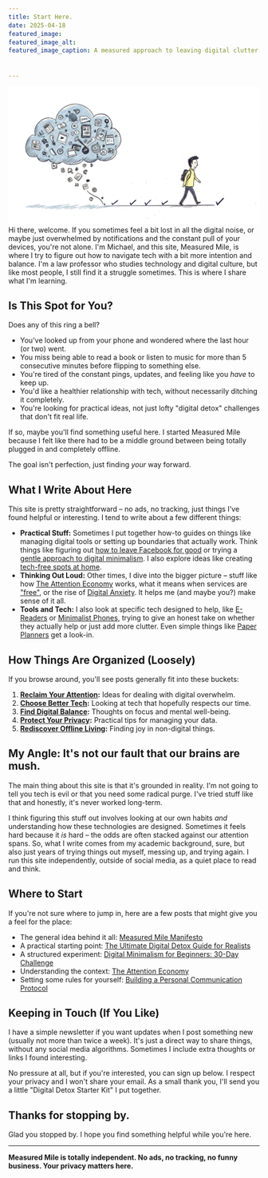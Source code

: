 ```yaml
---
title: Start Here.
date: 2025-04-18
featured_image: 
featured_image_alt: 
featured_image_caption: A measured approach to leaving digital clutter behind


---
```

![walking away from digital clutter](/static/images/measured-mile.png)
Hi there, welcome. If you sometimes feel a bit lost in all the digital noise, or maybe just overwhelmed by notifications and the constant pull of your devices, you're not alone. I'm Michael, and this site, Measured Mile, is where I try to figure out how to navigate tech with a bit more intention and balance. I'm a law professor who studies technology and digital culture, but like most people, I still find it a struggle sometimes. This is where I share what I'm learning.

## Is This Spot for You?

Does any of this ring a bell?

  * You've looked up from your phone and wondered where the last hour (or two) went.
  * You miss being able to read a book or listen to music for more than 5 consecutive minutes before flipping to something else.
  * You're tired of the constant pings, updates, and feeling like you *have* to keep up.
  * You'd like a healthier relationship with tech, without necessarily ditching it completely.
  * You're looking for practical ideas, not just lofty "digital detox" challenges that don't fit real life.

If so, maybe you'll find something useful here. I started Measured Mile because I felt like there had to be a middle ground between being totally plugged in and completely offline.

The goal isn't perfection, just finding *your* way forward.


## What I Write About Here

This site is pretty straightforward – no ads, no tracking, just things I've found helpful or interesting. I tend to write about a few different things:

  * **Practical Stuff:** Sometimes I put together how-to guides on things like managing digital tools or setting up boundaries that actually work. Think things like figuring out [how to leave Facebook for good](https://www.google.com/search?q=/reclaim-attention/how-to-delete-facebook/) or trying a [gentle approach to digital minimalism](https://www.google.com/search?q=/reclaim-attention/digital-minimalism-beginners/). I also explore ideas like creating [tech-free spots at home](https://www.google.com/search?q=/offline-living/tech-free-sanctuary/).
  * **Thinking Out Loud:** Other times, I dive into the bigger picture – stuff like how [The Attention Economy](https://www.google.com/search?q=/find-balance/attention-economy-explained/) works, what it means when services are ["free"](https://www.google.com/search?q=/protect-privacy/free-means-youre-product/), or the rise of [Digital Anxiety](https://www.google.com/search?q=/find-balance/digital-anxiety/). It helps me (and maybe you?) make sense of it all.
  * **Tools and Tech:** I also look at specific tech designed to help, like [E-Readers](https://www.google.com/search?q=/choose-better-tech/best-ereaders-2025/) or [Minimalist Phones](https://www.google.com/search?q=/choose-better-tech/minimalist-phones-review/), trying to give an honest take on whether they actually help or just add more clutter. Even simple things like [Paper Planners](https://www.google.com/search?q=/offline-living/best-paper-planners/) get a look-in.

## How Things Are Organized (Loosely)

If you browse around, you'll see posts generally fit into these buckets:

1.  **[Reclaim Your Attention](https://www.google.com/search?q=/reclaim-attention/):** Ideas for dealing with digital overwhelm.
2.  **[Choose Better Tech](https://www.google.com/search?q=/choose-better-tech/):** Looking at tech that hopefully respects our time.
3.  **[Find Digital Balance](https://www.google.com/search?q=/find-balance/):** Thoughts on focus and mental well-being.
4.  **[Protect Your Privacy](https://www.google.com/search?q=/protect-privacy/):** Practical tips for managing your data.
5.  **[Rediscover Offline Living](https://www.google.com/search?q=/offline-living/):** Finding joy in non-digital things.

## My Angle: It's not our fault that our brains are mush.

The main thing about this site is that it's grounded in reality. I'm not going to tell you tech is evil or that you need some radical purge. I've tried stuff like that and honestly, it's never worked long-term.

I think figuring this stuff out involves looking at our own habits *and* understanding how these technologies are designed. Sometimes it feels hard because it *is* hard – the odds are often stacked against our attention spans. So, what I write comes from my academic background, sure, but also just years of trying things out myself, messing up, and trying again. I run this site independently, outside of social media, as a quiet place to read and think.

## Where to Start

If you're not sure where to jump in, here are a few posts that might give you a feel for the place:

  * The general idea behind it all: [Measured Mile Manifesto](https://www.google.com/search?q=/about/)
  * A practical starting point: [The Ultimate Digital Detox Guide for Realists](https://www.google.com/search?q=/reclaim-attention/ultimate-digital-detox-guide/)
  * A structured experiment: [Digital Minimalism for Beginners: 30-Day Challenge](https://www.google.com/search?q=/reclaim-attention/digital-minimalism-beginners/)
  * Understanding the context: [The Attention Economy](https://www.google.com/search?q=/find-balance/attention-economy-explained/)
  * Setting some rules for yourself: [Building a Personal Communication Protocol](https://www.google.com/search?q=/find-balance/personal-communication-protocol/)

## Keeping in Touch (If You Like)

I have a simple newsletter if you want updates when I post something new (usually not more than twice a week). It's just a direct way to share things, without any social media algorithms. Sometimes I include extra thoughts or links I found interesting.

No pressure at all, but if you're interested, you can sign up below. I respect your privacy and I won't share your email. As a small thank you, I'll send you a little "Digital Detox Starter Kit" I put together.

## Thanks for stopping by.

Glad you stopped by. I hope you find something helpful while you're here.

-----

**Measured Mile is totally independent. No ads, no tracking, no funny business. Your privacy matters here.**